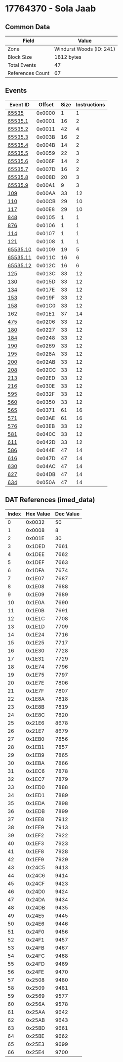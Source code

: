 # 17764370 - Sola Jaab

## Common Data

| Field            | Value                    |
|------------------|--------------------------|
| Zone             | Windurst Woods (ID: 241) |
| Block Size       | 1812 bytes               |
| Total Events     | 47                       |
| References Count | 67                       |

## Events

| Event ID                  | Offset   |   Size |   Instructions |
|---------------------------|----------|--------|----------------|
| [65535](./65535.md)       | 0x0000   |      1 |              1 |
| [65535.1](./65535.1.md)   | 0x0001   |     16 |              2 |
| [65535.2](./65535.2.md)   | 0x0011   |     42 |              4 |
| [65535.3](./65535.3.md)   | 0x003B   |     16 |              2 |
| [65535.4](./65535.4.md)   | 0x004B   |     14 |              2 |
| [65535.5](./65535.5.md)   | 0x0059   |     22 |              3 |
| [65535.6](./65535.6.md)   | 0x006F   |     14 |              2 |
| [65535.7](./65535.7.md)   | 0x007D   |     16 |              2 |
| [65535.8](./65535.8.md)   | 0x008D   |     20 |              3 |
| [65535.9](./65535.9.md)   | 0x00A1   |      9 |              3 |
| [109](./109.md)           | 0x00AA   |     33 |             12 |
| [110](./110.md)           | 0x00CB   |     29 |             10 |
| [117](./117.md)           | 0x00E8   |     29 |             10 |
| [848](./848.md)           | 0x0105   |      1 |              1 |
| [876](./876.md)           | 0x0106   |      1 |              1 |
| [114](./114.md)           | 0x0107   |      1 |              1 |
| [121](./121.md)           | 0x0108   |      1 |              1 |
| [65535.10](./65535.10.md) | 0x0109   |     19 |              5 |
| [65535.11](./65535.11.md) | 0x011C   |     16 |              6 |
| [65535.12](./65535.12.md) | 0x012C   |     16 |              6 |
| [125](./125.md)           | 0x013C   |     33 |             12 |
| [130](./130.md)           | 0x015D   |     33 |             12 |
| [134](./134.md)           | 0x017E   |     33 |             12 |
| [153](./153.md)           | 0x019F   |     33 |             12 |
| [158](./158.md)           | 0x01C0   |     33 |             12 |
| [162](./162.md)           | 0x01E1   |     37 |             14 |
| [475](./475.md)           | 0x0206   |     33 |             12 |
| [180](./180.md)           | 0x0227   |     33 |             12 |
| [184](./184.md)           | 0x0248   |     33 |             12 |
| [190](./190.md)           | 0x0269   |     33 |             12 |
| [195](./195.md)           | 0x028A   |     33 |             12 |
| [200](./200.md)           | 0x02AB   |     33 |             12 |
| [208](./208.md)           | 0x02CC   |     33 |             12 |
| [213](./213.md)           | 0x02ED   |     33 |             12 |
| [216](./216.md)           | 0x030E   |     33 |             12 |
| [595](./595.md)           | 0x032F   |     33 |             12 |
| [560](./560.md)           | 0x0350   |     33 |             12 |
| [565](./565.md)           | 0x0371   |     61 |             16 |
| [571](./571.md)           | 0x03AE   |     61 |             16 |
| [576](./576.md)           | 0x03EB   |     33 |             12 |
| [581](./581.md)           | 0x040C   |     33 |             12 |
| [611](./611.md)           | 0x042D   |     33 |             12 |
| [586](./586.md)           | 0x044E   |     47 |             14 |
| [616](./616.md)           | 0x047D   |     47 |             14 |
| [630](./630.md)           | 0x04AC   |     47 |             14 |
| [627](./627.md)           | 0x04DB   |     47 |             14 |
| [634](./634.md)           | 0x050A   |     47 |             14 |

## DAT References (imed_data)

|   Index | Hex Value   |   Dec Value |
|---------|-------------|-------------|
|       0 | 0x0032      |          50 |
|       1 | 0x0008      |           8 |
|       2 | 0x001E      |          30 |
|       3 | 0x1DED      |        7661 |
|       4 | 0x1DEE      |        7662 |
|       5 | 0x1DEF      |        7663 |
|       6 | 0x1DFA      |        7674 |
|       7 | 0x1E07      |        7687 |
|       8 | 0x1E08      |        7688 |
|       9 | 0x1E09      |        7689 |
|      10 | 0x1E0A      |        7690 |
|      11 | 0x1E0B      |        7691 |
|      12 | 0x1E1C      |        7708 |
|      13 | 0x1E1D      |        7709 |
|      14 | 0x1E24      |        7716 |
|      15 | 0x1E25      |        7717 |
|      16 | 0x1E30      |        7728 |
|      17 | 0x1E31      |        7729 |
|      18 | 0x1E74      |        7796 |
|      19 | 0x1E75      |        7797 |
|      20 | 0x1E7E      |        7806 |
|      21 | 0x1E7F      |        7807 |
|      22 | 0x1E8A      |        7818 |
|      23 | 0x1E8B      |        7819 |
|      24 | 0x1E8C      |        7820 |
|      25 | 0x21E6      |        8678 |
|      26 | 0x21E7      |        8679 |
|      27 | 0x1EB0      |        7856 |
|      28 | 0x1EB1      |        7857 |
|      29 | 0x1EB9      |        7865 |
|      30 | 0x1EBA      |        7866 |
|      31 | 0x1EC6      |        7878 |
|      32 | 0x1EC7      |        7879 |
|      33 | 0x1ED0      |        7888 |
|      34 | 0x1ED1      |        7889 |
|      35 | 0x1EDA      |        7898 |
|      36 | 0x1EDB      |        7899 |
|      37 | 0x1EE8      |        7912 |
|      38 | 0x1EE9      |        7913 |
|      39 | 0x1EF2      |        7922 |
|      40 | 0x1EF3      |        7923 |
|      41 | 0x1EF8      |        7928 |
|      42 | 0x1EF9      |        7929 |
|      43 | 0x24C5      |        9413 |
|      44 | 0x24C6      |        9414 |
|      45 | 0x24CF      |        9423 |
|      46 | 0x24D0      |        9424 |
|      47 | 0x24DA      |        9434 |
|      48 | 0x24DB      |        9435 |
|      49 | 0x24E5      |        9445 |
|      50 | 0x24E6      |        9446 |
|      51 | 0x24F0      |        9456 |
|      52 | 0x24F1      |        9457 |
|      53 | 0x24FB      |        9467 |
|      54 | 0x24FC      |        9468 |
|      55 | 0x24FD      |        9469 |
|      56 | 0x24FE      |        9470 |
|      57 | 0x2508      |        9480 |
|      58 | 0x2509      |        9481 |
|      59 | 0x2569      |        9577 |
|      60 | 0x256A      |        9578 |
|      61 | 0x25AA      |        9642 |
|      62 | 0x25AB      |        9643 |
|      63 | 0x25BD      |        9661 |
|      64 | 0x25BE      |        9662 |
|      65 | 0x25E3      |        9699 |
|      66 | 0x25E4      |        9700 |
